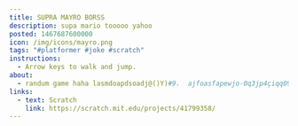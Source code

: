 ```yaml
---
title: SUPRA MAYRO BORSS
description: supa mario tooooo yahoo
posted: 1467687600000
icon: /img/icons/mayro.png
tags: "#platformer #joke #scratch"
instructions:
  - Arrow keys to walk and jump.
about:
  - randum game haha lasmdoapdsoadj@()Y)#9.  ajfoasfapewjo-0q3jp4çiqq093tm9g39 qv3
links:
  - text: Scratch
    link: https://scratch.mit.edu/projects/41799358/
---
```

<scratch url="https://scratch.mit.edu/projects/41799358/"></scratch>